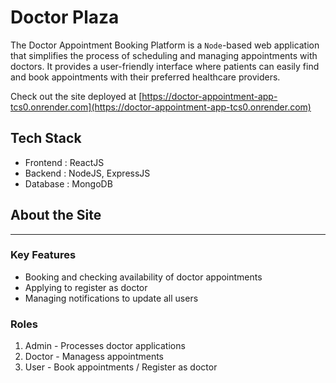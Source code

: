 # Doctor Plaza

The Doctor Appointment Booking Platform is a `Node`-based web application that simplifies the process of scheduling and managing appointments with doctors. It provides a user-friendly interface where patients can easily find and book appointments with their preferred healthcare providers.

Check out the site deployed at [https://doctor-appointment-app-tcs0.onrender.com](https://doctor-appointment-app-tcs0.onrender.com)

## Tech Stack
- Frontend : ReactJS
- Backend : NodeJS, ExpressJS
- Database : MongoDB

## About the Site
---
### Key Features
- Booking and checking availability of doctor appointments
- Applying to register as doctor
- Managing notifications to update all users

### Roles
1. Admin - Processes doctor applications
2. Doctor - Managess appointments
3. User - Book appointments / Register as doctor
